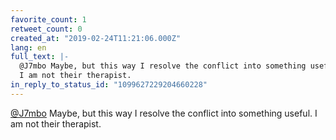 ```yaml
---
favorite_count: 1
retweet_count: 0
created_at: "2019-02-24T11:21:06.000Z"
lang: en
full_text: |-
  @J7mbo Maybe, but this way I resolve the conflict into something useful.
  I am not their therapist.
in_reply_to_status_id: "1099627229204660228"
---
```


[@J7mbo](https://twitter.com/J7mbo) Maybe, but this way I resolve the conflict
into something useful. I am not their therapist.
